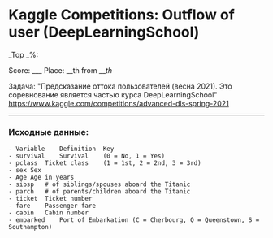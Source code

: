 # Kaggle Competitions: Outflow of user (DeepLearningSchool)

_Top _%: 

Score: ___
Place: __th from ___th_

Задача: "Предсказание оттока пользователей (весна 2021). Это соревнование является частью курса DeepLearningSchool"
https://www.kaggle.com/competitions/advanced-dls-spring-2021
***
### Исходные данные:
    - Variable    Definition  Key
    - survival    Survival    (0 = No, 1 = Yes)
    - pclass  Ticket class    (1 = 1st, 2 = 2nd, 3 = 3rd)
    - sex Sex 
    - Age Age in years    
    - sibsp   # of siblings/spouses aboard the Titanic  
    - parch   # of parents/children aboard the Titanic  
    - ticket  Ticket number   
    - fare    Passenger fare  
    - cabin   Cabin number    
    - embarked    Port of Embarkation (C = Cherbourg, Q = Queenstown, S = Southampton) 
